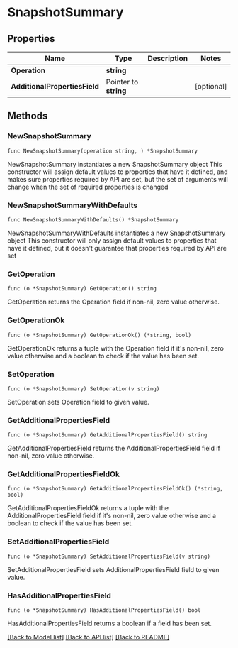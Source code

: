 # SnapshotSummary

## Properties

Name | Type | Description | Notes
------------ | ------------- | ------------- | -------------
**Operation** | **string** |  | 
**AdditionalPropertiesField** | Pointer to **string** |  | [optional] 

## Methods

### NewSnapshotSummary

`func NewSnapshotSummary(operation string, ) *SnapshotSummary`

NewSnapshotSummary instantiates a new SnapshotSummary object
This constructor will assign default values to properties that have it defined,
and makes sure properties required by API are set, but the set of arguments
will change when the set of required properties is changed

### NewSnapshotSummaryWithDefaults

`func NewSnapshotSummaryWithDefaults() *SnapshotSummary`

NewSnapshotSummaryWithDefaults instantiates a new SnapshotSummary object
This constructor will only assign default values to properties that have it defined,
but it doesn't guarantee that properties required by API are set

### GetOperation

`func (o *SnapshotSummary) GetOperation() string`

GetOperation returns the Operation field if non-nil, zero value otherwise.

### GetOperationOk

`func (o *SnapshotSummary) GetOperationOk() (*string, bool)`

GetOperationOk returns a tuple with the Operation field if it's non-nil, zero value otherwise
and a boolean to check if the value has been set.

### SetOperation

`func (o *SnapshotSummary) SetOperation(v string)`

SetOperation sets Operation field to given value.


### GetAdditionalPropertiesField

`func (o *SnapshotSummary) GetAdditionalPropertiesField() string`

GetAdditionalPropertiesField returns the AdditionalPropertiesField field if non-nil, zero value otherwise.

### GetAdditionalPropertiesFieldOk

`func (o *SnapshotSummary) GetAdditionalPropertiesFieldOk() (*string, bool)`

GetAdditionalPropertiesFieldOk returns a tuple with the AdditionalPropertiesField field if it's non-nil, zero value otherwise
and a boolean to check if the value has been set.

### SetAdditionalPropertiesField

`func (o *SnapshotSummary) SetAdditionalPropertiesField(v string)`

SetAdditionalPropertiesField sets AdditionalPropertiesField field to given value.

### HasAdditionalPropertiesField

`func (o *SnapshotSummary) HasAdditionalPropertiesField() bool`

HasAdditionalPropertiesField returns a boolean if a field has been set.


[[Back to Model list]](../README.md#documentation-for-models) [[Back to API list]](../README.md#documentation-for-api-endpoints) [[Back to README]](../README.md)


